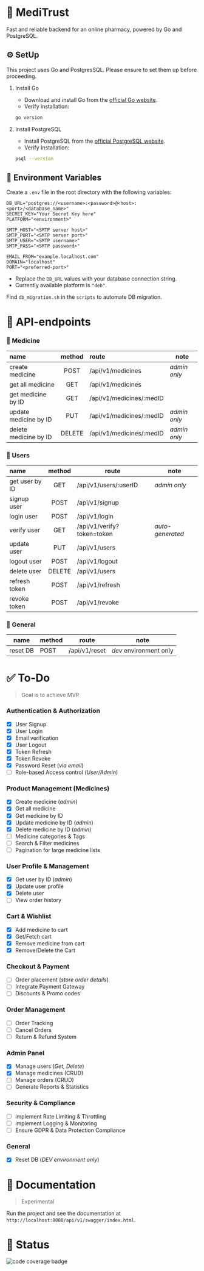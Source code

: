 # 🏥 MediTrust

Fast and reliable backend for an online pharmacy, powered by Go and PostgreSQL.

## ⚙️ SetUp

This project uses Go and PostgresSQL. Please ensure to set them up before proceeding.

1. Install Go
   - Download and install Go from the [official Go website](https://go.dev/dl/).
   - Verify installation:

    ```bash
    go version
    ```

2. Install PostgreSQL
    - Install PostgreSQL from the [official PostgreSQL website](https://www.postgresql.org/download/).
    - Verify Installation:

    ```bash
    psql --version
    ````


## 🔐 Environment Variables

Create a `.env` file in the root directory with the following variables:

```env
DB_URL="postgres://<username>:<password>@<host>:<port>/<database_name>"
SECRET_KEY="Your Secret Key here"
PLATFORM="<environment>"

SMTP_HOST="<SMTP server host>"
SMTP_PORT="<SMTP server port>"
SMTP_USER="<SMTP username>"
SMTP_PASS="<SMTP password>"

EMAIL_FROM="example.localhost.com"
DOMAIN="localhost"
PORT="<preferred-port>"
```
- Replace the `DB_URL` values with your database connection string.
- Currently available platform is `"deb"`.

Find `db_migration.sh` in the `scripts` to automate DB migration.

# 📌 API-endpoints

### 💊 Medicine

| name                  | method | route                    | note         |
| :-------------------- | :----: | :----------------------- | ------------ |
| create medicine       |  POST  | /api/v1/medicines        | *admin only* |
| get all medicine      |  GET   | /api/v1/medicines        |
| get medicine by ID    |  GET   | /api/v1/medicines/:medID |
| update medicine by ID |  PUT   | /api/v1/medicines/:medID | *admin only* |
| delete medicine by ID | DELETE | /api/v1/medicines/:medID | *admin only* |

### 👤 Users

| name           | method | route                      | note             |
| :------------- | :----: | -------------------------- | ---------------- |
| get user by ID |  GET   | /api/v1/users/:userID      | *admin only*     |
| signup user    |  POST  | /api/v1/signup             |
| login user     |  POST  | /api/v1/login              |
| verify user    |  GET   | /api/v1/verify?token=token | *auto-generated* |
| update user    |  PUT   | /api/v1/users              |
| logout user    |  POST  | /api/v1/logout             |
| delete user    | DELETE | /api/v1/users              |
| refresh token  |  POST  | /api/v1/refresh            |
| revoke token   |  POST  | /api/v1/revoke             |

### 🔄 General

| name     | method | route         | note                   |
| -------- | ------ | ------------- | ---------------------- |
| reset DB | POST   | /api/v1/reset | *dev* environment only |



# ✅ To-Do

> Goal is to achieve MVP

### Authentication & Authorization

- [x] User Signup
- [x] User Login
- [x] Email verification
- [x] User Logout
- [x] Token Refresh
- [x] Token Revoke
- [x] Password Reset (*via email*)
- [ ] Role-based Access control (*User/Admin*)

### Product Management (Medicines)

- [x] Create medicine (*admin*)
- [x] Get all medicine
- [x] Get medicine by ID
- [x] Update medicine by ID (*admin*)
- [x] Delete medicine by ID (*admin*)
- [ ] Medicine categories & Tags
- [ ] Search & Filter medicines
- [ ] Pagination for large medicine lists

### User Profile & Management

- [x] Get user by ID (*admin*)
- [x] Update user profile
- [x] Delete user
- [ ] View order history

### Cart & Wishlist

- [x] Add medicine to cart
- [x] Get/Fetch cart
- [x] Remove medicine from cart
- [x] Remove/Delete the Cart

### Checkout & Payment

- [ ] Order placement (*store order details*)
- [ ] Integrate Payment Gateway
- [ ] Discounts & Promo codes

### Order Management

- [ ] Order Tracking
- [ ] Cancel Orders
- [ ] Return & Refund System

### Admin Panel

- [x] Manage users (*Get, Delete*)
- [x] Manage medicines (CRUD)
- [ ] Manage orders (CRUD)
- [ ] Generate Reports & Statistics

### Security & Compliance

- [ ] implement Rate Limiting & Throttling
- [ ] implement Logging & Monitoring
- [ ] Ensure GDPR & Data Protection Compliance

### General

- [x] Reset DB (*DEV environment only*)


# 📖 Documentation

> Experimental

Run the project and see the documentation at `http://localhost:8080/api/v1/swagger/index.html`.

# 🚀 Status

![code coverage badge](https://github.com/Dhar01/medicine-app/actions/workflows/ci.yml/badge.svg)
